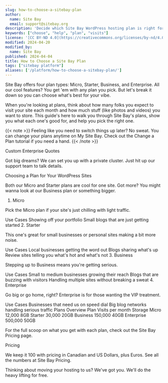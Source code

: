 ```yaml
---
slug: how-to-choose-a-sitebay-plan
author:
  name: Site Bay
  email: support@sitebay.org
description: 'Decide which Site Bay WordPress hosting plan is right for you.'
keywords: ["choose", "help", "plan", "visits"]
license: '[CC BY-ND 4.0](https://creativecommons.org/licenses/by-nd/4.0)'
modified: 2024-04-20
modified_by:
  name: Site Bay
published: 2024-04-04
title: How to Choose a Site Bay Plan
tags: ["sitebay platform"]
aliases: ['/platform/how-to-choose-a-sitebay-plan/']
---
```


Site Bay offers four plan types: Micro, Starter, Business, and Enterprise. All our cool features? You get 'em with any plan you pick. But let's break it down so you can choose what's best for your vibe.

When you're looking at plans, think about how many folks you expect to visit your site each month and how much stuff (like photos and videos) you want to store. This guide's here to walk you through Site Bay's plans, show you what each one's good for, and help you pick the right one.

{{< note >}}
Feeling like you need to switch things up later? No sweat. You can change your plans anytime on My Site Bay. Check out the Change a Plan tutorial if you need a hand.
{{< /note >}}

Custom Enterprise Quotes

Got big dreams? We can set you up with a private cluster. Just hit up our support team to talk details.

Choosing a Plan for Your WordPress Sites

Both our Micro and Starter plans are cool for one site. Got more? You might wanna look at our Business plan or something bigger.

1. Micro

Pick the Micro plan if your site's just chilling with light traffic.

Use Cases
Showing off your portfolio
Small blogs that are just getting started
2. Starter

This one's great for small businesses or personal sites making a bit more noise.

Use Cases
Local businesses getting the word out
Blogs sharing what's up
Review sites telling you what's hot and what's not
3. Business

Stepping up to Business means you're getting serious.

Use Cases
Small to medium businesses growing their reach
Blogs that are buzzing with visitors
Handling multiple sites without breaking a sweat
4. Enterprise

Go big or go home, right? Enterprise is for those wanting the VIP treatment.

Use Cases
Businesses that need us on speed dial
Big blog networks handling serious traffic
Plans Overview
Plan	Visits per month	Storage
Micro	12,000	8GB
Starter	30,000	20GB
Business	150,000	40GB
Enterprise	500,000	50GB

For the full scoop on what you get with each plan, check out the Site Bay Pricing page.

Pricing

We keep it 100 with pricing in Canadian and US Dollars, plus Euros. See all the numbers at Site Bay Pricing.

Thinking about moving your hosting to us? We've got you. We'll do the heavy lifting for free.